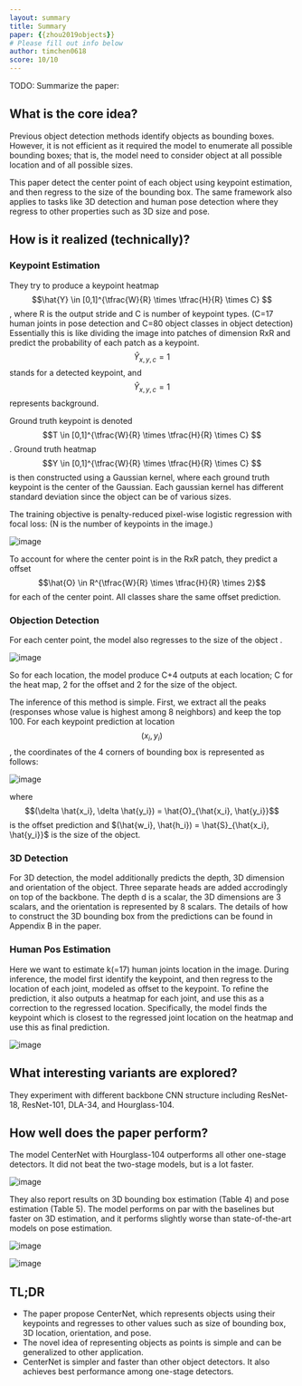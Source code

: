 ```yaml
---
layout: summary
title: Summary
paper: {{zhou2019objects}}
# Please fill out info below
author: timchen0618
score: 10/10
---
```


TODO: Summarize the paper:
## What is the core idea?
Previous object detection methods identify objects as bounding boxes. However, it is not efficient as it required the model to enumerate all possible bounding boxes; that is, the model need to consider object at all possible location and of all possible sizes. 

This paper detect the center point of each object using keypoint estimation, and then regress to the size of the bounding box.
The same framework also applies to tasks like 3D detection and human pose detection where they regress to other properties such as 3D size and pose.

## How is it realized (technically)?

### Keypoint Estimation
They try to produce a keypoint heatmap $$\hat{Y} \in [0,1]^{\tfrac{W}{R} \times \tfrac{H}{R} \times C} $$, where R is the output stride and C is number of keypoint types. (C=17 human joints in pose detection and C=80 object classes in object detection) Essentially this is like dividing the image into patches of dimension RxR and predict the probability of each patch as a keypoint. $$\hat{Y}_{x,y,c}=1$$ stands for a detected keypoint, and $$\hat{Y}_{x,y,c}=1$$ represents background. 

Ground truth keypoint is denoted $$T \in [0,1]^{\tfrac{W}{R} \times \tfrac{H}{R} \times C} $$. 
Ground truth heatmap $$Y \in [0,1]^{\tfrac{W}{R} \times \tfrac{H}{R} \times C} $$ is then constructed using a Gaussian kernel, where each ground truth keypoint is the center of the Gaussian. Each gaussian kernel has different standard deviation since the object can be of various sizes.

The training objective is penalty-reduced pixel-wise logistic regression with focal loss: (N is the number of keypoints in the image.)

![image](https://user-images.githubusercontent.com/35536646/138367795-b3711374-dcac-4c97-bc52-99abec63d40b.png)


To account for where the center point is in the RxR patch, they predict a offset $$\hat{O} \in R^{\tfrac{W}{R} \times \tfrac{H}{R} \times 2}$$ for each of the center point. All classes share the same offset prediction. 

### Objection Detection
For each center point, the model also regresses to the size of the object . 

![image](https://user-images.githubusercontent.com/35536646/138213827-43be5b32-b964-49d8-ae57-b3b9235ddb8c.png)

So for each location, the model produce C+4 outputs at each location; C for the heat map, 2 for the offset and 2 for the size of the object.

The inference of this method is simple. First, we extract all the peaks (responses whose value is highest among 8 neighbors) and keep the top 100. 
For each keypoint prediction at location $$(x_i, y_i)$$, the coordinates of the 4 corners of bounding box is represented as follows:

![image](https://user-images.githubusercontent.com/35536646/138375399-9f3e033c-845f-4b35-a294-e28c81717177.png)


where $$(\delta \hat{x_i}, \delta \hat{y_i}) = \hat{O}_{\hat{x_i}, \hat{y_i}}$$ is the offset prediction and $(\hat{w_i}, \hat{h_i}) = \hat{S}_{\hat{x_i}, \hat{y_i}}$ is the size of the object.




### 3D Detection

For 3D detection, the model additionally predicts the depth, 3D dimension and orientation of the object. Three separate heads are added accrodingly on top of the backbone. The depth d is a scalar, the 3D dimensions are 3 scalars, and the orientation is represented by 8 scalars. The details of how to construct the 3D bounding box from the predictions can be found in Appendix B in the paper. 

### Human Pos Estimation
Here we want to estimate k(=17) human joints location in the image. During inference, the model first identify the keypoint, and then regress to the location of each joint, modeled as offset to the keypoint. To refine the prediction, it also outputs a heatmap for each joint, and use this as a correction to the regressed location. Specifically, the model finds the keypoint which is closest to the regressed joint location on the heatmap and use this as final prediction.


![image](https://user-images.githubusercontent.com/35536646/138218692-51d6afb9-3f74-440c-aa5a-b818acda5f92.png)
## What interesting variants are explored?
They experiment with different backbone CNN structure including ResNet-18, ResNet-101, DLA-34, and Hourglass-104. 


## How well does the paper perform?

The model CenterNet with Hourglass-104 outperforms all other one-stage detectors. It did not beat the two-stage models, but is a lot faster. 

![image](https://user-images.githubusercontent.com/35536646/138371324-529b8d82-4b2f-47c0-83f4-4c52f676df8a.png)

They also report results on 3D bounding box estimation (Table 4) and pose estimation (Table 5). The model performs on par with the baselines but faster on 3D estimation, and it performs slightly worse than state-of-the-art models on pose estimation.

![image](https://user-images.githubusercontent.com/35536646/138371504-0165da8d-d02c-456d-ad0c-2bd14d53ec19.png)

![image](https://user-images.githubusercontent.com/35536646/138371528-557fb39b-a21c-474e-bf0d-28057124c17c.png)

## TL;DR
- The paper propose CenterNet, which represents objects using their keypoints and regresses to other values such as size of bounding box, 3D location, orientation, and pose.
- The novel idea of representing objects as points is simple and can be generalized to other application.
- CenterNet is simpler and faster than other object detectors. It also achieves best performance among one-stage detectors.
